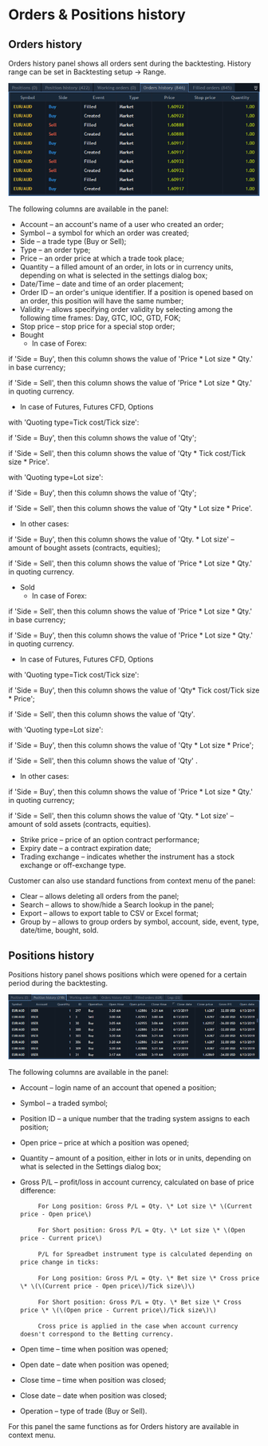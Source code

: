 # Orders & Positions history

## **Orders history**

Orders history panel shows all orders sent during the backtesting. History range can be set in Backtesting setup -&gt; Range.

![](../../.gitbook/assets/1%20%2845%29.png)

The following columns are available in the panel:

* Account – an account's name of a user who created an order;
* Symbol – a symbol for which an order was created;
* Side – a trade type \(Buy or Sell\);
* Type – an order type;
* Price – an order price at which a trade took place;
* Quantity – a filled amount of an order, in lots or in currency units, depending on what is selected in the settings dialog box;
* Date/Time – date and time of an order placement;
* Order ID – an order's unique identifier. If a position is opened based on an order, this position will have the same number;
* Validity – allows specifying order validity by selecting among the following time frames: Day, GTC, IOC, GTD, FOK;
* Stop price – stop price for a special stop order;
* Bought
  * In case of Forex:

if 'Side = Buy', then this column shows the value of 'Price \* Lot size \* Qty.' in base currency;

if 'Side = Sell', then this column shows the value of 'Price \* Lot size \* Qty.' in quoting currency.

* In case of Futures, Futures CFD, Options

with 'Quoting type=Tick cost/Tick size':

if 'Side = Buy', then this column shows the value of 'Qty';

if 'Side = Sell', then this column shows the value of 'Qty \* Tick cost/Tick size \* Price'.

with 'Quoting type=Lot size':

if 'Side = Buy', then this column shows the value of 'Qty';

if 'Side = Sell', then this column shows the value of 'Qty \* Lot size \* Price'.

* In other cases:

if 'Side = Buy', then this column shows the value of 'Qty. \* Lot size' – amount of bought assets \(contracts, equities\);

if 'Side = Sell', then this column shows the value of 'Price \* Lot size \* Qty.' in quoting currency.

* Sold
  * In case of Forex:

if 'Side = Sell', then this column shows the value of 'Price \* Lot size \* Qty.' in base currency;

if 'Side = Buy', then this column shows the value of 'Price \* Lot size \* Qty.' in quoting currency.

* In case of Futures, Futures CFD, Options

with 'Quoting type=Tick cost/Tick size':

if 'Side = Buy', then this column shows the value of 'Qty\* Tick cost/Tick size \* Price';

if 'Side = Sell', then this column shows the value of 'Qty'.

with 'Quoting type=Lot size':

if 'Side = Buy', then this column shows the value of 'Qty \* Lot size \* Price';

if 'Side = Sell', then this column shows the value of 'Qty' .

* In other cases:

if 'Side = Buy', then this column shows the value of 'Price \* Lot size \* Qty.' in quoting currency;

if 'Side = Sell', then this column shows the value of 'Qty. \* Lot size' – amount of sold assets \(contracts, equities\).

* Strike price – price of an option contract performance;
* Expiry date – a contract expiration date;
* Trading exchange – indicates whether the instrument has a stock exchange or off-exchange type.

Customer can also use standard functions from context menu of the panel:

* Clear – allows deleting all orders from the panel;
* Search – allows to show/hide a Search lookup in the panel;
* Export – allows to export table to CSV or Excel format;
* Group by – allows to group orders by symbol, account, side, event, type, date/time, bought, sold.

## **Positions history**

Positions history panel shows positions which were opened for a certain period during the backtesting.

![](../../.gitbook/assets/screenshot_10.png)

The following columns are available in the panel:

* Account – login name of an account that opened a position;
* Symbol – a traded symbol;
* Position ID – a unique number that the trading system assigns to each position;
* Open price – price at which a position was opened;
* Quantity – amount of a position, either in lots or in units, depending on what is selected in the Settings dialog box;
* Gross P/L – profit/loss in account currency, calculated on base of price difference:

  ```text
       For Long position: Gross P/L = Qty. \* Lot size \* \(Current price - Open price\)

       For Short position: Gross P/L = Qty. \* Lot size \* \(Open price - Current price\)

       P/L for Spreadbet instrument type is calculated depending on price change in ticks:

       For Long position: Gross P/L = Qty. \* Bet size \* Cross price \* \(\(Current price - Open price\)/Tick size\)\)

       For Short position: Gross P/L = Qty. \* Bet size \* Cross price \* \(\(Open price - Current price\)/Tick size\)\)

       Cross price is applied in the case when account currency doesn't correspond to the Betting currency.
  ```

* Open time – time when position was opened;
* Open date – date when position was opened;
* Close time – time when position was closed;
* Close date – date when position was closed;
* Operation – type of trade \(Buy or Sell\).

For this panel the same functions as for Orders history are available in context menu.

